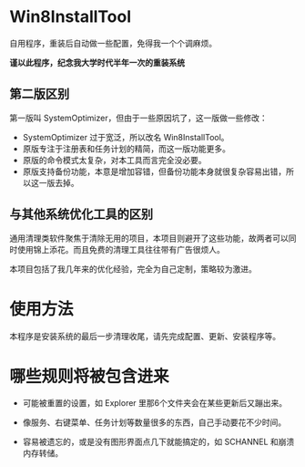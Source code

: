 ﻿# Win8InstallTool

自用程序，重装后自动做一些配置，免得我一个个调麻烦。

**谨以此程序，纪念我大学时代半年一次的重装系统**

## 第二版区别

第一版叫 SystemOptimizer，但由于一些原因坑了，这一版做一些修改：

- SystemOptimizer 过于宽泛，所以改名 Win8InstallTool。
- 原版专注于注册表和任务计划的精简，而这一版功能更多。
- 原版的命令模式太复杂，对本工具而言完全没必要。
- 原版支持备份功能，本意是增加容错，但备份功能本身就很复杂容易出错，所以这一版去掉。

## 与其他系统优化工具的区别

通用清理类软件聚焦于清除无用的项目，本项目则避开了这些功能，故两者可以同时使用锦上添花。而且免费的清理工具往往带有广告很烦人。

本项目包括了我几年来的优化经验，完全为自己定制，策略较为激进。

# 使用方法

本程序是安装系统的最后一步清理收尾，请先完成配置、更新、安装程序等。

# 哪些规则将被包含进来

- 可能被重置的设置，如 Explorer 里那6个文件夹会在某些更新后又蹦出来。

- 像服务、右键菜单、任务计划等数量很多的东西，自己手动要花不少时间。

- 容易被遗忘的，或是没有图形界面点几下就能搞定的，如 SCHANNEL 和崩溃内存转储。
